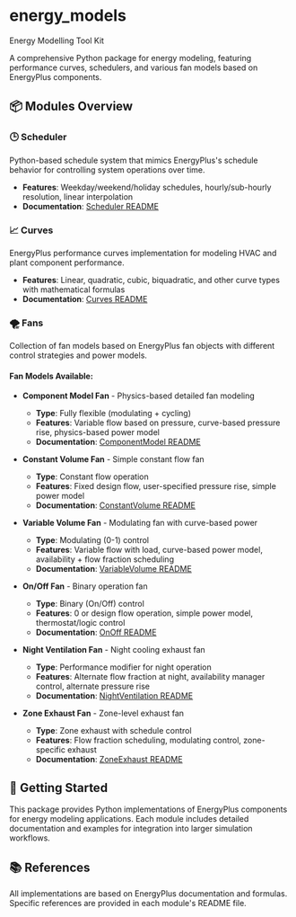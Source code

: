 # energy_models
Energy Modelling Tool Kit

A comprehensive Python package for energy modeling, featuring performance curves, schedulers, and various fan models based on EnergyPlus components.

## 📦 Modules Overview

### 🕒 Scheduler
Python-based schedule system that mimics EnergyPlus's schedule behavior for controlling system operations over time.
- **Features**: Weekday/weekend/holiday schedules, hourly/sub-hourly resolution, linear interpolation
- **Documentation**: [Scheduler README](energy_models/scheduler/README.md)

### 📈 Curves
EnergyPlus performance curves implementation for modeling HVAC and plant component performance.
- **Features**: Linear, quadratic, cubic, biquadratic, and other curve types with mathematical formulas
- **Documentation**: [Curves README](energy_models/curves/README.md)

### 🌪️ Fans
Collection of fan models based on EnergyPlus fan objects with different control strategies and power models.

#### Fan Models Available:

- **Component Model Fan** - Physics-based detailed fan modeling
  - **Type**: Fully flexible (modulating + cycling)
  - **Features**: Variable flow based on pressure, curve-based pressure rise, physics-based power model
  - **Documentation**: [ComponentModel README](energy_models/fans/component_model/README.md)

- **Constant Volume Fan** - Simple constant flow fan
  - **Type**: Constant flow operation
  - **Features**: Fixed design flow, user-specified pressure rise, simple power model
  - **Documentation**: [ConstantVolume README](energy_models/fans/constant_volume/README.md)

- **Variable Volume Fan** - Modulating fan with curve-based power
  - **Type**: Modulating (0-1) control
  - **Features**: Variable flow with load, curve-based power model, availability + flow fraction scheduling
  - **Documentation**: [VariableVolume README](energy_models/fans/variable_volume/README.md)

- **On/Off Fan** - Binary operation fan
  - **Type**: Binary (On/Off) control
  - **Features**: 0 or design flow operation, simple power model, thermostat/logic control
  - **Documentation**: [OnOff README](energy_models/fans/on_off/README.md)

- **Night Ventilation Fan** - Night cooling exhaust fan
  - **Type**: Performance modifier for night operation
  - **Features**: Alternate flow fraction at night, availability manager control, alternate pressure rise
  - **Documentation**: [NightVentilation README](energy_models/fans/night_ventilation/README.md)

- **Zone Exhaust Fan** - Zone-level exhaust fan
  - **Type**: Zone exhaust with schedule control
  - **Features**: Flow fraction scheduling, modulating control, zone-specific exhaust
  - **Documentation**: [ZoneExhaust README](energy_models/fans/zone_exhaust/README.md)

## 🚀 Getting Started

This package provides Python implementations of EnergyPlus components for energy modeling applications. Each module includes detailed documentation and examples for integration into larger simulation workflows.

## 📚 References

All implementations are based on EnergyPlus documentation and formulas. Specific references are provided in each module's README file.
